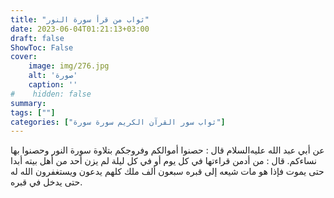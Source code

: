 ```yaml
---
title: "ثواب من قرأ سورة النور"
date: 2023-06-04T01:21:13+03:00
draft: false
ShowToc: False
cover:
    image: img/276.jpg
    alt: 'صورة'
    caption: ''
#    hidden: false
summary: 
tags: [""]
categories: ["ثواب سور القرآن الكريم سورة سورة"]
---
```

عن أبي عبد الله عليه‌السلام قال : حصنوا أموالكم وفروجكم بتلاوة سورة النور
وحصنوا بها نساءكم. قال : من أدمن قراءتها في كل يوم أو في كل ليلة
لم يزن أحد من أهل بيته أبدا حتى يموت فإذا هو مات شيعه إلى قبره
سبعون ألف ملك كلهم يدعون ويستغفرون الله له حتى يدخل في قبره.

